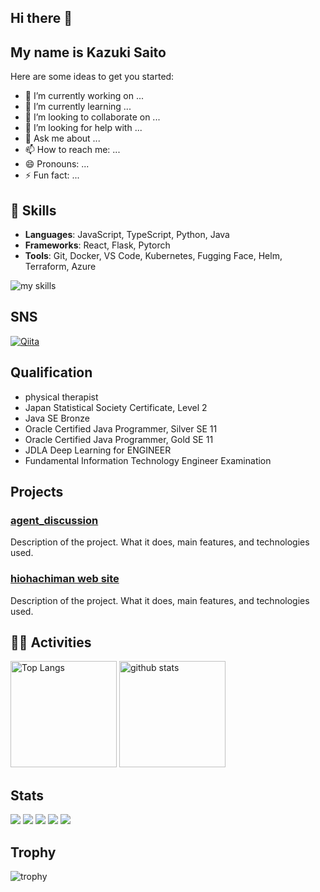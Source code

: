 ## Hi there 👋
## My name is Kazuki Saito

Here are some ideas to get you started:

- 🔭 I’m currently working on ...
- 🌱 I’m currently learning ...
- 👯 I’m looking to collaborate on ...
- 🤔 I’m looking for help with ...
- 💬 Ask me about ...
- 📫 How to reach me: ...
- 😄 Pronouns: ...
- ⚡ Fun fact: ...

<!-- ライトモート：theme=light, ダークモート：theme=dark -->
<!-- アイコンの選択肢一覧：https://arc.net/l/quote/zizyykfh -->
## 🌱 Skills
- **Languages**: JavaScript, TypeScript, Python, Java
- **Frameworks**: React, Flask, Pytorch
- **Tools**: Git, Docker, VS Code, Kubernetes, Fugging Face, Helm, Terraform, Azure

<img alt="my skills" src="https://skillicons.dev/icons?theme=dark&perline=7&i=html,css,js,ts,react,python,fastapi,flask,docker,kubernetes,terraform,azure" />
<br>

 ## SNS
[![Qiita](https://img.shields.io/badge/Qiita-00c292?style=for-the-badge&logo=qiita&logoColor=white)](https://qiita.com/your_qiita_username)

## Qualification
- physical therapist
- Japan Statistical Society Certificate, Level 2
- Java SE Bronze
- Oracle Certified Java Programmer, Silver SE 11
- Oracle Certified Java Programmer, Gold SE 11
- JDLA Deep Learning for ENGINEER
- Fundamental Information Technology Engineer Examination

## Projects

### [agent_discussion](https://github.com/kazuki-saito803/agent_discussion.git)
Description of the project. What it does, main features, and technologies used.
### [hiohachiman web site](https://www.hiohachiman.jp)
Description of the project. What it does, main features, and technologies used.

<!-- ライトモート：theme=light, ダークモート：theme=vue-dark  -->
## 🏃‍♀️ Activities
<div align="left"> 
  <img alt="Top Langs" height="170px" src="https://github-readme-stats.vercel.app/api?username=kazuki-saito803&theme=vue-dark&layout=compact" />
  <img alt="github stats" height="170px" src="https://github-readme-stats.vercel.app/api/top-langs/?username=kazuki-saito803&theme=vue-dark&layout=compact" />
</div>

## Stats
![](http://github-profile-summary-cards.vercel.app/api/cards/profile-details?username=kazuki-saito803&theme=gruvbox)
![](http://github-profile-summary-cards.vercel.app/api/cards/repos-per-language?username=kazuki-saito803&theme=gruvbox)
![](http://github-profile-summary-cards.vercel.app/api/cards/most-commit-language?username=kazuki-saito803&theme=gruvbox)
![](http://github-profile-summary-cards.vercel.app/api/cards/stats?username=kazuki-saito803&theme=gruvbox)
![](http://github-profile-summary-cards.vercel.app/api/cards/productive-time?username=kazuki-saito803&theme=gruvbox&utcOffset=9)

## Trophy
![trophy](https://github-profile-trophy.vercel.app/?username=kazuki-saito803&theme=gruvbox)

